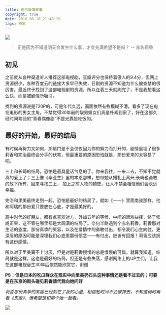 ```yaml
---
title: 东京爱情故事
copyright: true
date: 2018-09-10 21:48:19
tags: 随笔
---
```


![](http://dengwq.oss-cn-hangzhou.aliyuncs.com/18-9-10/71721542.jpg)

> 正是因为不知道明天会发生什么事，才会充满希望不是吗？          -- 赤名莉香

<!--more-->

## 初见

之前就从各种渠道听人推荐这部电视剧，豆瓣评分也保持着傲人的9.4分，但网上资源很少，各种百度云的链接大多早已失效，日剧的资源不知道为什么被查禁的很厉害。最近终于找到了这部电视剧的资源，所以连着三天就刷完了，不是我想看这么快，而是被剧情所吸引。

找到的资源说是720P的，可是年代久远，画面依然有些模糊不清。看多了现在电视电影的男女主角，不禁觉得30年前的靓男婧女们真是朴素到家了，好在这部久经时间考验的“青春偶像剧”不是光靠脸吃饭的。



## 最好的开始，最好的结局

有时候再努力又如何，那扇门是不会仅仅因为你的努力而打开的，剧情里埋了很多莉香和完治最终会分手的伏笔，但最重要的原因恐怕就是，那份爱来的太容易了吧。



三上和长崎的结局，恐怕是最具童话气息的了。你来我往，一来二去，不知不觉就真的爱上了；三上像《毕业生》里的本恩那样，想带她从婚礼上离开;长崎也勇敢的放下所有，回来寻找三上， 加上之前人物的铺垫，让人不禁会相信他们会永远幸福。



完治和里美最终走到一起，恐怕是最好的结局了，就如《一一》里面南骏那样，他和阿瑞的那份爱只要放在心底，才是最美好的。

高中时代的好朋友，都有点喜欢对方，外加五年的等候，中间的艰难抉择，终于修成正果，这不管在哪里都是大圆满的结局了。奈何半路遇到个赤名莉香，莉香那对生活的态度，那份真挚的笑容，以及在爱情中的勇敢付出，都令我们心生向往，更深层的原因可能是深埋我们心底里那份信念——有付出，应该有回报！莉香应该拥有这份感情。

所以对于里美算不上讨厌，但是对是莉香慢慢的总是慢慢的可惜，就算我知道，结局就是这样，这也是最好的结局，但还是有些失落，感谢网络上的UP主们，让我在这部电视诞生30年后依然能欣赏它，谢谢



**PS：但是日本的吃瓜群众在现实中向里美扔石头这种事情还是看不过去的；可要是在东京的街头碰见莉香请代我向她问好**



*莉香那份真挚的笑容已经刻在了我的心里，相信短时间不会被抹去，不知道何时再看《东爱》，但希望是和那个她一起看。*

![](http://dengwq.oss-cn-hangzhou.aliyuncs.com/18-9-10/44995450.jpg)





